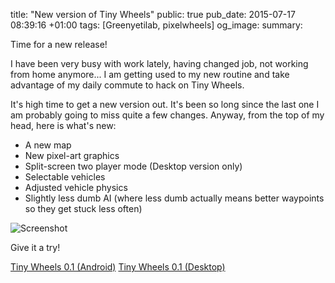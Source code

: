 title: "New version of Tiny Wheels"
public: true
pub_date: 2015-07-17 08:39:16 +01:00
tags: [Greenyetilab, pixelwheels]
og_image:
summary:


Time for a new release!

I have been very busy with work lately, having changed job, not working from home anymore... I am getting used to my new routine and take advantage of my daily commute to hack on Tiny Wheels.

It's high time to get a new version out. It's been so long since the last one I am probably going to miss quite a few changes. Anyway, from the top of my head, here is what's new:

- A new map
- New pixel-art graphics
- Split-screen two player mode (Desktop version only)
- Selectable vehicles
- Adjusted vehicle physics
- Slightly less dumb AI (where less dumb actually means better waypoints so they get stuck less often)

![Screenshot](/projects/tinywheels/0.1/screenshot.png)

Give it a try!

<a href="/tinywheels/0.1/tinywheels-0.1.apk" class="dl-button">Tiny Wheels 0.1 (Android)</a>
<a href="/tinywheels/0.1/tinywheels-0.1.zip" class="dl-button">Tiny Wheels 0.1 (Desktop)</a>

